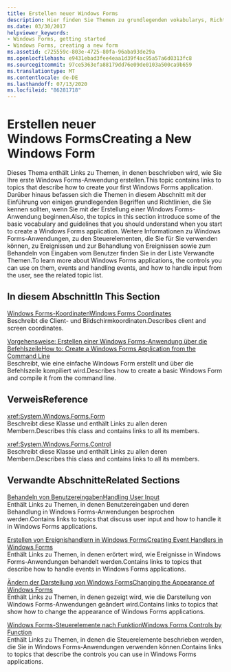 ```yaml
---
title: Erstellen neuer Windows Forms
description: Hier finden Sie Themen zu grundlegenden vokabularys, Richtlinien und Anweisungen, mit denen Sie vertraut sein sollten, wenn Sie mit dem Erstellen einer Windows Forms Anwendung beginnen
ms.date: 03/30/2017
helpviewer_keywords:
- Windows Forms, getting started
- Windows Forms, creating a new form
ms.assetid: c725559c-803e-4725-80fa-96aba93de29a
ms.openlocfilehash: e9431ebad3fee4eaa1d39f4ac95a57a6d0313fc8
ms.sourcegitcommit: 97ce5363efa88179dd76e09de0103a500ca9b659
ms.translationtype: MT
ms.contentlocale: de-DE
ms.lasthandoff: 07/13/2020
ms.locfileid: "86281718"
---
```

# <a name="creating-a-new-windows-form"></a><span data-ttu-id="fe6ec-103">Erstellen neuer Windows Forms</span><span class="sxs-lookup"><span data-stu-id="fe6ec-103">Creating a New Windows Form</span></span>
<span data-ttu-id="fe6ec-104">Dieses Thema enthält Links zu Themen, in denen beschrieben wird, wie Sie Ihre erste Windows Forms-Anwendung erstellen.</span><span class="sxs-lookup"><span data-stu-id="fe6ec-104">This topic contains links to topics that describe how to create your first Windows Forms application.</span></span> <span data-ttu-id="fe6ec-105">Darüber hinaus befassen sich die Themen in diesem Abschnitt mit der Einführung von einigen grundlegenden Begriffen und Richtlinien, die Sie kennen sollten, wenn Sie mit der Erstellung einer Windows Forms-Anwendung beginnen.</span><span class="sxs-lookup"><span data-stu-id="fe6ec-105">Also, the topics in this section introduce some of the basic vocabulary and guidelines that you should understand when you start to create a Windows Forms application.</span></span> <span data-ttu-id="fe6ec-106">Weitere Informationen zu Windows Forms-Anwendungen, zu den Steuerelementen, die Sie für Sie verwenden können, zu Ereignissen und zur Behandlung von Ereignissen sowie zum Behandeln von Eingaben vom Benutzer finden Sie in der Liste Verwandte Themen.</span><span class="sxs-lookup"><span data-stu-id="fe6ec-106">To learn more about Windows Forms applications, the controls you can use on them, events and handling events, and how to handle input from the user, see the related topic list.</span></span>  
  
## <a name="in-this-section"></a><span data-ttu-id="fe6ec-107">In diesem Abschnitt</span><span class="sxs-lookup"><span data-stu-id="fe6ec-107">In This Section</span></span>  
 [<span data-ttu-id="fe6ec-108">Windows Forms-Koordinaten</span><span class="sxs-lookup"><span data-stu-id="fe6ec-108">Windows Forms Coordinates</span></span>](windows-forms-coordinates.md)  
 <span data-ttu-id="fe6ec-109">Beschreibt die Client- und Bildschirmkoordinaten.</span><span class="sxs-lookup"><span data-stu-id="fe6ec-109">Describes client and screen coordinates.</span></span>  
  
 [<span data-ttu-id="fe6ec-110">Vorgehensweise: Erstellen einer Windows Forms-Anwendung über die Befehlszeile</span><span class="sxs-lookup"><span data-stu-id="fe6ec-110">How to: Create a Windows Forms Application from the Command Line</span></span>](how-to-create-a-windows-forms-application-from-the-command-line.md)  
 <span data-ttu-id="fe6ec-111">Beschreibt, wie eine einfache Windows Form erstellt und über die Befehlszeile kompiliert wird.</span><span class="sxs-lookup"><span data-stu-id="fe6ec-111">Describes how to create a basic Windows Form and compile it from the command line.</span></span>  
  
## <a name="reference"></a><span data-ttu-id="fe6ec-112">Verweis</span><span class="sxs-lookup"><span data-stu-id="fe6ec-112">Reference</span></span>  
 <xref:System.Windows.Forms.Form>  
 <span data-ttu-id="fe6ec-113">Beschreibt diese Klasse und enthält Links zu allen deren Membern.</span><span class="sxs-lookup"><span data-stu-id="fe6ec-113">Describes this class and contains links to all its members.</span></span>  
  
 <xref:System.Windows.Forms.Control>  
 <span data-ttu-id="fe6ec-114">Beschreibt diese Klasse und enthält Links zu allen deren Membern.</span><span class="sxs-lookup"><span data-stu-id="fe6ec-114">Describes this class and contains links to all its members.</span></span>  
  
## <a name="related-sections"></a><span data-ttu-id="fe6ec-115">Verwandte Abschnitte</span><span class="sxs-lookup"><span data-stu-id="fe6ec-115">Related Sections</span></span>  
 [<span data-ttu-id="fe6ec-116">Behandeln von Benutzereingaben</span><span class="sxs-lookup"><span data-stu-id="fe6ec-116">Handling User Input</span></span>](./controls/handling-user-input.md)  
 <span data-ttu-id="fe6ec-117">Enthält Links zu Themen, in denen Benutzereingaben und deren Behandlung in Windows Forms-Anwendungen besprochen werden.</span><span class="sxs-lookup"><span data-stu-id="fe6ec-117">Contains links to topics that discuss user input and how to handle it in Windows Forms applications.</span></span>  
  
 [<span data-ttu-id="fe6ec-118">Erstellen von Ereignishandlern in Windows Forms</span><span class="sxs-lookup"><span data-stu-id="fe6ec-118">Creating Event Handlers in Windows Forms</span></span>](creating-event-handlers-in-windows-forms.md)  
 <span data-ttu-id="fe6ec-119">Enthält Links zu Themen, in denen erörtert wird, wie Ereignisse in Windows Forms-Anwendungen behandelt werden.</span><span class="sxs-lookup"><span data-stu-id="fe6ec-119">Contains links to topics that describe how to handle events in Windows Forms applications.</span></span>  
  
 [<span data-ttu-id="fe6ec-120">Ändern der Darstellung von Windows Forms</span><span class="sxs-lookup"><span data-stu-id="fe6ec-120">Changing the Appearance of Windows Forms</span></span>](changing-the-appearance-of-windows-forms.md)  
 <span data-ttu-id="fe6ec-121">Enthält Links zu Themen, in denen gezeigt wird, wie die Darstellung von Windows Forms-Anwendungen geändert wird.</span><span class="sxs-lookup"><span data-stu-id="fe6ec-121">Contains links to topics that show how to change the appearance of Windows Forms applications.</span></span>  
  
 [<span data-ttu-id="fe6ec-122">Windows Forms-Steuerelemente nach Funktion</span><span class="sxs-lookup"><span data-stu-id="fe6ec-122">Windows Forms Controls by Function</span></span>](./controls/windows-forms-controls-by-function.md)  
 <span data-ttu-id="fe6ec-123">Enthält Links zu Themen, in denen die Steuerelemente beschrieben werden, die Sie in Windows Forms-Anwendungen verwenden können.</span><span class="sxs-lookup"><span data-stu-id="fe6ec-123">Contains links to topics that describe the controls you can use in Windows Forms applications.</span></span>
